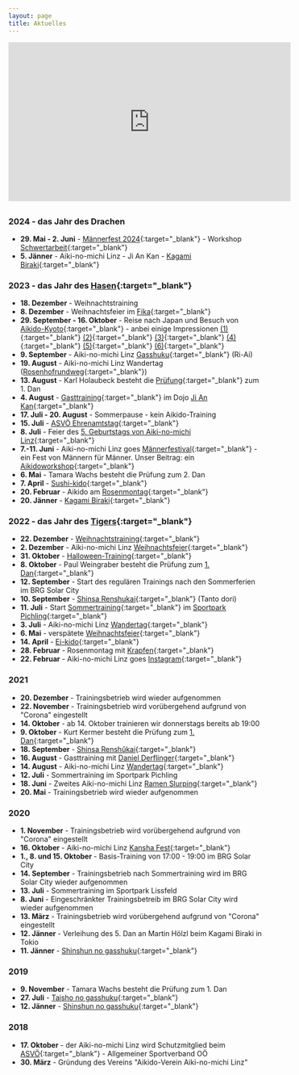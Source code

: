```yaml
---
layout: page
title: Aktuelles
---
```



<div class="container block" markdown="1">

<iframe width="560" height="315" style="display:block; margin: 0 auto 30px auto;" src="https://www.youtube.com/embed/DrgovmdFho8" title="YouTube video player" frameborder="0" allow="accelerometer; autoplay; clipboard-write; encrypted-media; gyroscope; picture-in-picture; web-share" allowfullscreen></iframe>

### 2024 - das Jahr des Drachen
* **29. Mai - 2. Juni** - [Männerfest 2024](https://www.maennerfestival.at/festival.html){:target="_blank"} - Workshop [Schwertarbeit](https://www.maennerfestival.at/japanische-schwertarbeit.html){:target="_blank"}
* **5. Jänner** - Aiki-no-michi Linz - Ji An Kan - [Kagami Biraki](https://www.facebook.com/photo/?fbid=917215139835302&set=a.173888970834593){:target="_blank"}

### 2023 - das Jahr des [Hasen](https://www.facebook.com/photo/?fbid=594639669337915&set=a.441578571310693){:target="_blank"}

* **18. Dezember** - Weihnachtstraining
* **8. Dezember** - Weihnachtsfeier im [Fika](https://fika-linz.eatbu.com/?lang=de){:target="_blank"}
* **29. September - 16. Oktober** - Reise nach Japan und Besuch von [Aikido-Kyoto](https://www.aikidokyoto.com/en){:target="_blank"} - anbei einige Impressionen [(1)](https://www.facebook.com/photo/?fbid=814682494000297&set=pcb.814683337333546){:target="_blank"} [(2)](https://www.facebook.com/photo/?fbid=814685274000019&set=pcb.814685350666678){:target="_blank"} [(3)](https://www.facebook.com/photo/?fbid=816030163865530&set=pcb.816030960532117){:target="_blank"} [(4)](https://www.facebook.com/photo?fbid=818513933617153&set=pcb.818516103616936){:target="_blank"} [(5)](https://www.facebook.com/photo?fbid=824360219699191&set=pcb.824361063032440){:target="_blank"} [(6)](https://www.facebook.com/photo/?fbid=828575875944292&set=pcb.828576609277552){:target="_blank"}
* **9. September** - Aiki-no-michi Linz [Gasshuku](https://www.facebook.com/aikinomichilinz/posts/pfbid02h3uExmt2SS96H3Wf4ogJ4xUqfntZpXGTMLjfSEhBR8QBqm356XXvkrE659ear5d1l){:target="_blank"} (Ri-Ai)
* **19. August** - Aiki-no-michi Linz Wandertag ([Rosenhofrundweg](https://www.facebook.com/photo/?fbid=768551938613353&set=pcb.768552838613263){:target="_blank"})
* **13. August** - Karl Holaubeck besteht die [Prüfung](https://www.facebook.com/photo/?fbid=766160435519170&set=a.441578571310693){:target="_blank"} zum 1. Dan
* **4. August** - [Gasttraining](https://www.facebook.com/photo?fbid=111628922025535&set=pcb.111629042025523){:target="_blank"} im Dojo [Ji An Kan](https://www.facebook.com/profile.php?id=100095352828706){:target="_blank"}
* **17. Juli - 20. August** - Sommerpause - kein Aikido-Training
* **15. Juli** - [ASVÖ Ehrenamtstag](https://www.facebook.com/photo?fbid=746198400848707&set=pcb.746199180848629){:target="_blank"}
* **8. Juli** - Feier des [5. Geburtstags von Aiki-no-michi Linz](https://www.facebook.com/photo?fbid=741040454697835&set=pcb.741044591364088){:target="_blank"}
* **7.-11. Juni** - Aiki-no-michi Linz goes [Männerfestival](https://www.maennerfestival.at/){:target="_blank"} - ein Fest von Männern für Männer. Unser Beitrag: ein [Aikidoworkshop](https://www.maennerfestival.at/aikido.html){:target="_blank"}
* **6. Mai** - Tamara Wachs besteht die Prüfung zum 2. Dan
* **7. April** - [Sushi-kido](https://www.facebook.com/photo/?fbid=674288198039728&set=pcb.674288271373054){:target="_blank"}
* **20. Februar** - Aikido am [Rosenmontag](https://www.facebook.com/photo/?fbid=638725011596047&set=pcb.638725098262705){:target="_blank"}
* **20. Jänner** - [Kagami Biraki](https://www.facebook.com/photo/?fbid=10227879238633736&set=pcb.10227879239073747){:target="_blank"}

### 2022 - das Jahr des [Tigers](https://www.facebook.com/aikinomichilinz/photos/a.1467842003430582/3048312818716818){:target="_blank"}

* **22. Dezember** - [Weihnachtstraining](https://www.instagram.com/p/CmwQG7KIWy8/?igshid=MDJmNzVkMjY=){:target="_blank"}
* **2. Dezember** - Aiki-no-michi Linz [Weihnachtsfeier](https://www.instagram.com/p/Cly0QbJI_Xk/?igshid=MDJmNzVkMjY=){:target="_blank"} 
* **31. Oktober** - [Halloween-Training](https://www.facebook.com/photo?fbid=538221621646387&set=pcb.538221754979707){:target="_blank"}
* **8. Oktober** - Paul Weingraber besteht die Prüfung zum [1. Dan](https://www.facebook.com/photo?fbid=6113467595415998&set=pcb.6113469222082502){:target="_blank"}
* **12. September** - Start des regulären Trainings nach den Sommerferien im BRG Solar City
* **10. September** - [Shinsa Renshukai](https://www.facebook.com/aikinomichilinz/videos/1253320941935632){:target="_blank"} (Tanto dori)
* **11. Juli** - Start [Sommertraining](https://www.instagram.com/tv/Cf3plVrgYdo/?utm_source=ig_web_copy_link){:target="_blank"} im [Sportpark Pichling](https://www.livasport.at/sportparks/sportpark-pichling/){:target="_blank"} 
* **3. Juli** - Aiki-no-michi Linz [Wandertag](https://www.facebook.com/aikinomichilinz/photos/pcb.3187675338113898/3187673444780754){:target="_blank"}
* **6. Mai** - verspätete [Weihnachtsfeier](https://www.facebook.com/aikinomichilinz/photos/pcb.3144151759132923/3144149329133166/){:target="_blank"}
* **14. April** - [Ei-kido](https://www.facebook.com/aikinomichilinz/photos/pcb.3127591917455574/3127590477455718/){:target="_blank"}
* **28. Februar** - Rosenmontag mit [Krapfen](https://www.facebook.com/aikinomichilinz/photos/pcb.3093817634166336/3093817477499685/){:target="_blank"}
* **22. Februar** - Aiki-no-michi Linz goes [Instagram](https://www.instagram.com/aikinomichilinz/){:target="_blank"}

### 2021

* **20. Dezember** - Trainingsbetrieb wird wieder aufgenommen
* **22. November** - Trainingsbetrieb wird vorübergehend aufgrund von "Corona" eingestellt
* **14. Oktober** - ab 14. Oktober trainieren wir donnerstags bereits ab 19:00 
* **9. Oktober** - Kurt Kermer besteht die Prüfung zum [1. Dan](https://www.tips.at/vereine/aiki-no-michi-linz/news/553263-meisterleistung-im-hohen-alter){:target="_blank"}
* **18. September** - [Shinsa Renshûkai](https://www.facebook.com/aikinomichilinz/photos/pcb.2973914229490011/2973907026157398){:target="_blank"}
* **16. August** - Gasttraining mit [Daniel Derflinger](https://www.facebook.com/100002455483738/videos/2778261658932323/){:target="_blank"}
* **14. August** - Aiki-no-michi Linz [Wandertag](https://www.facebook.com/aikinomichilinz/photos/pcb.2941015092779925/2941013476113420/){:target="_blank"}
* **12. Juli** - Sommertraining im Sportpark Pichling
* **18. Juni** - Zweites Aiki-no-michi Linz [Ramen Slurping](https://www.facebook.com/aikinomichilinz/photos/pcb.2896867920527976/2896864300528338){:target="_blank"}
* **20. Mai** - Trainingsbetrieb wird wieder aufgenommen

### 2020

* **1. November** - Trainingsbetrieb wird vorübergehend aufgrund von "Corona" eingestellt
* **16. Oktober** - Aiki-no-michi Linz [Kansha Fest](https://www.facebook.com/aikinomichilinz/photos/pcb.2702514973296606/2702510259963744){:target="_blank"}
* **1., 8. und 15. Oktober** - Basis-Training von 17:00 - 19:00 im BRG Solar City
* **14. September** - Trainingsbetrieb nach Sommertraining wird im BRG Solar City wieder aufgenommen
* **13. Juli** - Sommertraining im Sportpark Lissfeld
* **8. Juni** - Eingeschränkter Trainingsbetreib im BRG Solar City wird wieder aufgenommen
* **13. März** - Trainingsbetrieb wird vorübergehend aufgrund von "Corona" eingestellt
* **12. Jänner** - Verleihung des 5. Dan an Martin Hölzl beim Kagami Biraki in Tokio
* **11. Jänner** - [Shinshun no gasshuku](https://www.facebook.com/aikinomichilinz/photos/pcb.2469373419944097/2469359846612121/?type=3&theater){:target="_blank"}

### 2019

* **9. November** - Tamara Wachs besteht die Prüfung zum 1. Dan
* **27. Juli** - [Taisho no gasshuku](https://www.facebook.com/aikinomichilinz/photos/pcb.2324299254451515/2324293644452076/?type=3&theater){:target="_blank"}
* **12. Jänner** - [Shinshun no gasshuku](https://www.facebook.com/aikinomichilinz/photos/pcb.2202032180011557/2202025876678854/?type=3&theater){:target="_blank"}

### 2018

* **17. Oktober** - der Aiki-no-michi Linz wird Schutzmitglied beim [ASVÖ](https://www.asvoe.at/de/asvoe/landesorganisationen/asvoe-oberoesterreich){:target="_blank"} - Allgemeiner Sportverband OÖ
* **30. März** - Gründung des Vereins "Aikido-Verein Aiki-no-michi Linz"

</div>